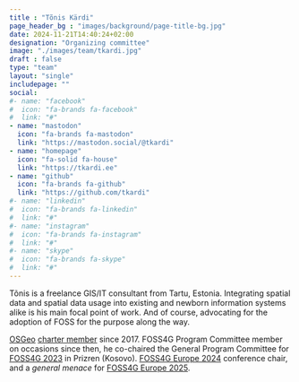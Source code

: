 ```yaml
---
title : "Tõnis Kärdi"
page_header_bg : "images/background/page-title-bg.jpg"
date: 2024-11-21T14:40:24+02:00
designation: "Organizing committee"
image: "./images/team/tkardi.jpg"
draft : false
type: "team"
layout: "single"
includepage: ""
social:
#- name: "facebook"
#  icon: "fa-brands fa-facebook"
#  link: "#"
- name: "mastodon"
  icon: "fa-brands fa-mastodon"
  link: "https://mastodon.social/@tkardi"
- name: "homepage"
  icon: "fa-solid fa-house"
  link: "https://tkardi.ee"
- name: "github"
  icon: "fa-brands fa-github"
  link: "https://github.com/tkardi"
#- name: "linkedin"
#  icon: "fa-brands fa-linkedin"
#  link: "#"
#- name: "instagram"
#  icon: "fa-brands fa-instagram"
#  link: "#"
#- name: "skype"
#  icon: "fa-brands fa-skype"
#  link: "#"
---
```


Tõnis is a freelance GIS/IT consultant from Tartu, Estonia. Integrating spatial
data and spatial data usage into existing and newborn information systems alike
is his main focal point of work. And of course, advocating for the adoption of
FOSS for the purpose along the way.

[OSGeo](https://osgeo.org) [charter member](https://www.osgeo.org/about/membership-rules/)
since 2017. FOSS4G Program Committee member on occasions since then, he
co-chaired the General Program Committee for
[FOSS4G 2023](https://2023.foss4g.org) in Prizren (Kosovo).
[FOSS4G Europe 2024](https://2024.europe.foss4g.org/) conference chair, and a
_general menace_ for [FOSS4G Europe 2025](https://2025.europe.foss4g.org/).
